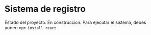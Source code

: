 <h1>Sistema de registro</h1>

Estado del proyecto: En construccion.
Para ejecutar el sistema, debes poner:
```npm install react```
